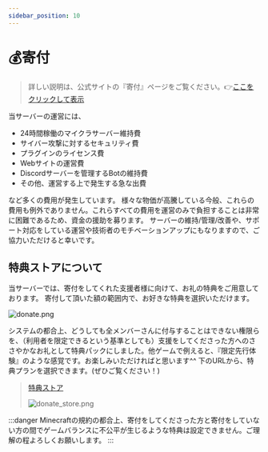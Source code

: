 ```yaml
---
sidebar_position: 10
---
```


# 💰寄付
> 詳しい説明は、公式サイトの『寄付』ページをご覧ください。👉[ここをクリックして表示](https://made-by-free.com/donate/)

当サーバーの運営には、

- 24時間稼働のマイクラサーバー維持費
- サイバー攻撃に対するセキュリティ費
- プラグインのライセンス費
- Webサイトの運営費
- Discordサーバーを管理するBotの維持費
- その他、運営する上で発生する急な出費

など多くの費用が発生しています。 様々な物価が高騰している今般、これらの費用も例外でありません。これらすべての費用を運営のみで負担することは非常に困難であるため、資金の援助を募ります。 サーバーの維持/管理/改善や、サポート対応をしている運営や技術者のモチベーションアップにもなりますので、ご協力いただけると幸いです。

## 特典ストアについて
当サーバーでは、寄付をしてくれた支援者様に向けて、お礼の特典をご用意しております。
寄付して頂いた額の範囲内で、お好きな特典を選択いただけます。

![donate.png](/img/mbf/donate.png)


システムの都合上、どうしても全メンバーさんに付与することはできない権限らを、（利用者を限定できるという基準としても）支援をしてくださった方へのささやかなお礼として特典パックにしました。他ゲームで例えると、『限定先行体験』のような感覚です。お楽しみいただければと思います^^
下のURLから、特典プランを選択できます。(ぜひご覧ください！)

> [特典ストア](http://store.made-by-free.com)
> 
> ![donate_store.png](/img/mbf/donate_store.png)



:::danger
Minecraftの規約の都合上、寄付をしてくださった方と寄付をしていない方の間でゲームバランスに不公平が生じるような特典は設定できません。ご理解の程よろしくお願いします。
:::